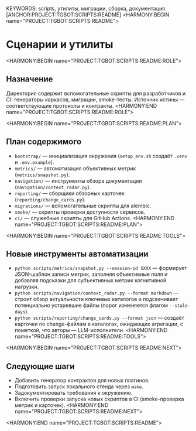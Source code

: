KEYWORDS: scripts, утилиты, миграции, сборка, документация
[ANCHOR:PROJECT:TGBOT:SCRIPTS:README]
<HARMONY:BEGIN name="PROJECT:TGBOT:SCRIPTS:README">
# Сценарии и утилиты

<HARMONY:BEGIN name="PROJECT:TGBOT:SCRIPTS:README:ROLE">
## Назначение
Директория содержит вспомогательные скрипты для разработчиков и CI: генераторы каркасов, миграции, smoke-тесты. Источник истины — соответствующие протоколы и контракты.
<HARMONY:END name="PROJECT:TGBOT:SCRIPTS:README:ROLE">

<HARMONY:BEGIN name="PROJECT:TGBOT:SCRIPTS:README:PLAN">
## План содержимого
- `bootstrap/` — инициализация окружения (`setup_env.sh` создаёт `.venv` и `.env.example`).
- `metrics/` — автоматизация объективных метрик (`metrics/snapshot.py`).
- `navigation/` — инструменты обзора документации (`navigation/context_radar.py`).
- `reporting/` — сборщики обзорных карточек (`reporting/change_cards.py`).
- `migrations/` — вспомогательные скрипты для alembic.
- `smoke/` — скрипты проверки доступности сервисов.
- `ci/` — служебные скрипты для GitHub Actions.
<HARMONY:END name="PROJECT:TGBOT:SCRIPTS:README:PLAN">

<HARMONY:BEGIN name="PROJECT:TGBOT:SCRIPTS:README:TOOLS">
## Новые инструменты автоматизации
- `python scripts/metrics/snapshot.py --session-id SXXX` — формирует JSON-шаблон записи метрик, заполняя объективные поля и
  добавляя подсказки для субъективных метрик когнитивной нагрузки.
- `python scripts/navigation/context_radar.py --format markdown` — строит обзор актуальности ключевых каталогов и подсвечивает
  потенциально устаревшие файлы (порог изменяется флагом `--stale-days`).
- `python scripts/reporting/change_cards.py --format json` — создаёт карточки по change-файлам в каталогах, ожидающих агрегации,
  с пометкой, что авторы — LLM-исполнители.
<HARMONY:END name="PROJECT:TGBOT:SCRIPTS:README:TOOLS">

<HARMONY:BEGIN name="PROJECT:TGBOT:SCRIPTS:README:NEXT">
## Следующие шаги
- Добавить генератор контрактов для новых плагинов.
- Подготовить запуск локального стенда через `make`.
- Задокументировать требования к окружению.
- Включить проверки запуска новых скриптов в CI (smoke-проверка метрик и карточек).
<HARMONY:END name="PROJECT:TGBOT:SCRIPTS:README:NEXT">

<HARMONY:END name="PROJECT:TGBOT:SCRIPTS:README">
